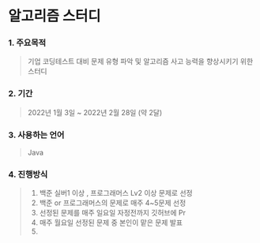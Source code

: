 # 알고리즘 스터디
### 1. 주요목적
> 기업 코딩테스트 대비 문제 유형 파악 및 알고리즘 사고 능력을 향상시키기 위한 스터디




### 2. 기간
> 2022년 1월 3일 ~ 2022년 2월 28일 (약 2달)
   
### 3. 사용하는 언어
> Java
   
### 4. 진행방식
> 1. 백준 실버1 이상 , 프로그래머스 Lv2 이상 문제로 선정
> 2. 백준 or 프로그래머스의 문제로 매주 4~5문제 선정
> 3. 선정된 문제를 매주 일요일 자정전까지 깃허브에 Pr
> 4. 매주 월요일 선정된 문제 중 본인이 맡은 문제 발표
> 5. 
